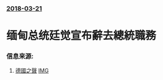 ### [2018-03-21](/news/2018/03/21/index.md)

##### 
# 缅甸总统廷觉宣布辭去總統職務 




### 信息来源:

1. [德國之聲](http://www.dw.com/zh/%E6%84%8F%E5%A4%96%E8%BE%9E%E8%81%8C-%E7%BC%85%E7%94%B8%E6%80%BB%E7%BB%9F%E8%87%AA%E7%A7%B0%E6%83%B3%E4%BC%91%E6%81%AF/a-43059173) [IMG](https://www.dw.com/image/19116937_304.jpg)
